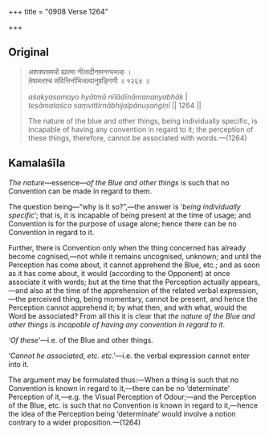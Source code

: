 +++
title = "0908 Verse 1264"

+++
## Original 
>
> अशक्यसमयो ह्यात्मा नीलादीनामनन्यभाक् ।  
> तेषामतश्च संवित्तिर्नाभिजल्पानुषङ्गिणी ॥ १२६४ ॥ 
>
> *aśakyasamayo hyātmā nīlādīnāmananyabhāk* \|  
> *teṣāmataśca saṃvittirnābhijalpānuṣaṅgiṇī* \|\| 1264 \|\| 
>
> The nature of the blue and other things, being individually specific, is incapable of having any convention in regard to it; the perception of these things, therefore, cannot be associated with words.—(1264)



## Kamalaśīla

*The nature*—essence—*of the Blue and other things* is such that no Convention can be made in regard to them.

The question being—“why is it so?”,—the answer is ‘*being individually specific*’; that is, it is incapable of being present at the time of usage; and Convention is for the purpose of usage alone; hence there can be no Convention in regard to it.

Further, there is Convention only when the thing concerned has already become cognised,—not while it remains uncognised, unknown; and until the Perception has come about, it cannot apprehend the Blue, etc.; and as soon as it has come about, it would (according to the Opponent) at once associate it with words; but at the time that the Perception actually appears,—and also at the time of the apprehension of the related verbal expression,—the perceived thing, being momentary, cannot be present, and hence the Perception cannot apprehend it; by what then, and with what, would the Word be associated? From all this it is clear that *the nature of the Blue and other things is incapable of having any convention in regard to it*.

‘*Of these*’—i.e. of the Blue and other things.

‘*Cannot he associated*, *etc. etc*.’—i.e. the verbal expression cannot enter into it.

The argument may be formulated thus:—When a thing is such that no Convention is known in regard to it,—there can be no ‘determinate’ Perception of it,—e.g. the Visual Perception of Odour;—and the Perception of the Blue, etc. is such that no Convention is known in regard to it,—hence the idea of the Perception being ‘determinate’ would involve a notion contrary to a wider proposition.—(1264)


